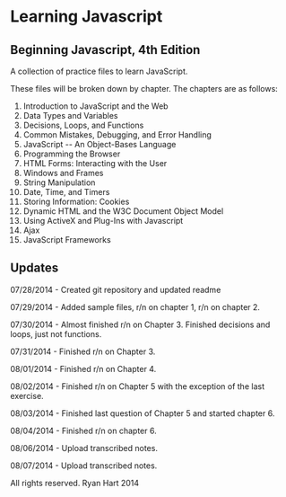 Learning Javascript
===================

Beginning Javascript, 4th Edition
---------------------------------

A collection of practice files to learn JavaScript.

These files will be broken down by chapter. The chapters are as follows:

1. Introduction to JavaScript and the Web
2. Data Types and Variables
3. Decisions, Loops, and Functions
4. Common Mistakes, Debugging, and Error Handling
5. JavaScript -- An Object-Bases Language
6. Programming the Browser
7. HTML Forms: Interacting with the User
8. Windows and Frames
9. String Manipulation
10. Date, Time, and Timers
11. Storing Information: Cookies
12. Dynamic HTML and the W3C Document Object Model
13. Using ActiveX and Plug-Ins with Javascript
14. Ajax
15. JavaScript Frameworks

Updates
-------

07/28/2014 - Created git repository and updated readme

07/29/2014 - Added sample files, r/n on chapter 1, r/n on chapter 2.

07/30/2014 - Almost finished r/n on Chapter 3. Finished decisions and loops, just not functions.

07/31/2014 - Finished r/n on Chapter 3. 

08/01/2014 - Finished r/n on Chapter 4.

08/02/2014 - Finished r/n on Chapter 5 with the exception of the last exercise.

08/03/2014 - Finished last question of Chapter 5 and started chapter 6.

08/04/2014 - Finished r/n on chapter 6.

08/06/2014 - Upload transcribed notes.

08/07/2014 - Upload transcribed notes.

All rights reserved. Ryan Hart 2014
